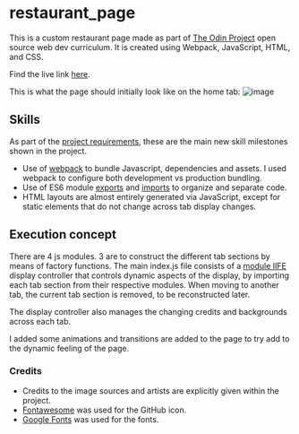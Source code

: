 # restaurant_page

This is a custom restaurant page made as part of [The Odin Project](https://www.theodinproject.com/dashboard) open source web dev curriculum. It is created using Webpack, JavaScript, HTML, and CSS. 

Find the live link [here](https://kaglet.github.io/restaurant_page/).

This is what the page should initially look like on the home tab:
![image](https://github.com/kaglet/restaurant_page/assets/96872447/a2c2aea2-607c-4230-a627-7c33161d05b7)

## Skills

As part of the [project requirements](https://www.theodinproject.com/lessons/node-path-javascript-restaurant-page#project-solution), these are the main new skill milestones shown in the project.

- Use of [webpack](https://webpack.js.org/) to bundle Javascript, dependencies and assets. I used webpack to configure both development vs production bundling.
- Use of ES6 module [exports](https://developer.mozilla.org/en-US/docs/web/javascript/reference/statements/export) and [imports](https://developer.mozilla.org/en-US/docs/Web/JavaScript/Reference/Statements/import) to organize and separate code. 
- HTML layouts are almost entirely generated via JavaScript, except for static elements that do not change across tab display changes.

## Execution concept

There are 4 js modules. 3 are to construct the different tab sections by means of factory functions. The main index.js file consists of a [module IIFE](https://developer.mozilla.org/en-US/docs/Glossary/IIFE) display controller that controls dynamic aspects of the display, by importing each tab section from their respective modules. When moving to another tab, the current tab section is removed, to be reconstructed later.

The display controller also manages the changing credits and backgrounds across each tab.

I added some animations and transitions are added to the page to try add to the dynamic feeling of the page. 

### Credits

- Credits to the image sources and artists are explicitly given within the project.
- [Fontawesome](https://fontawesome.com/) was used for the GitHub icon.
- [Google Fonts](https://fonts.google.com/?preview.text=ROCK%20PAPER%20SCISSORS&preview.text_type=custom) was used for the fonts.
